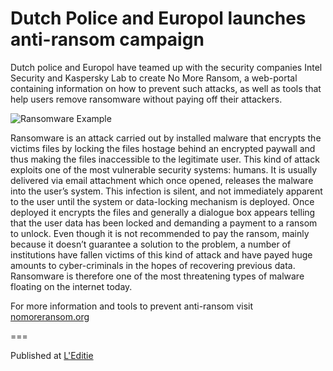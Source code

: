 # Dutch Police and Europol launches anti-ransom campaign

Dutch police and Europol have teamed up with the security companies Intel Security and Kaspersky Lab to create No More Ransom, a web-portal containing information on how to prevent such attacks, as well as tools that help users remove ransomware without paying off their attackers.

![Ransomware Example](https://camo.githubusercontent.com/de80aebfd5d6506b32bba02db0b97ccac50db7e2/68747470733a2f2f7777772e6e6f6d6f726572616e736f6d2e6f72672f75706c6f6164732f323031362f30372f4269746d616e5f3032352e706e67)

Ransomware is an attack carried out by installed malware that encrypts the victims files by locking the files hostage behind an encrypted paywall and thus making the files inaccessible to the legitimate user. This kind of attack exploits one of the most vulnerable security systems: humans. It is usually delivered via email attachment which once opened, releases the malware into the user’s system. This infection is silent, and not immediately apparent to the user until the system or data-locking mechanism is deployed. Once deployed it encrypts the files and generally a dialogue box appears telling that the user data has been locked and demanding a payment to a ransom to unlock. Even though it is not recommended to pay the ransom, mainly because it doesn’t guarantee a solution to the problem, a number of institutions have fallen victims of this kind of attack and have payed huge amounts to cyber-criminals in the hopes of recovering previous data. Ransomware is therefore one of the most threatening types of malware floating on the internet today.

For more information and tools to prevent anti-ransom visit [nomoreransom.org](https://www.nomoreransom.org/)

===

Published at [L'Editie](http://leditie.nl/leditie.nl/2016/07/27/dutch-police-europol-launches-anti-ransom-campaign-evian/)
